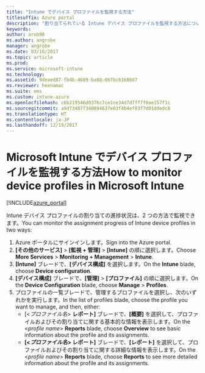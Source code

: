 ```yaml
---
title: "Intune でデバイス プロファイルを監視する方法"
titlesuffix: Azure portal
description: "割り当てられている Intune デバイス プロファイルを監視する方法について説明します。\""
keywords: 
author: arob98
ms.author: angrobe
manager: angrobe
ms.date: 03/16/2017
ms.topic: article
ms.prod: 
ms.service: microsoft-intune
ms.technology: 
ms.assetid: 9deaed87-fb4b-4689-ba88-067bc61686d7
ms.reviewer: heenamac
ms.suite: ems
ms.custom: intune-azure
ms.openlocfilehash: c6b219546d0376c7ce1ce34d7d7ff7f0ae157f1c
ms.sourcegitcommit: a9d734877340894637e03f4b4ef83f7d01ddedc8
ms.translationtype: HT
ms.contentlocale: ja-JP
ms.lasthandoff: 12/19/2017
---
```

# <a name="how-to-monitor-device-profiles-in-microsoft-intune"></a><span data-ttu-id="92c24-103">Microsoft Intune でデバイス プロファイルを監視する方法</span><span class="sxs-lookup"><span data-stu-id="92c24-103">How to monitor device profiles in Microsoft Intune</span></span>

[!INCLUDE[azure_portal](./includes/azure_portal.md)]

<span data-ttu-id="92c24-104">Intune デバイス プロファイルの割り当ての進捗状況は、2 つの方法で監視できます。</span><span class="sxs-lookup"><span data-stu-id="92c24-104">You can monitor the assignment progress of Intune device profiles in two ways:</span></span>


1. <span data-ttu-id="92c24-105">Azure ポータルにサインインします。</span><span class="sxs-lookup"><span data-stu-id="92c24-105">Sign into the Azure portal.</span></span>
2. <span data-ttu-id="92c24-106">**[その他のサービス]** > **[監視 + 管理]** > **[Intune]** の順に選択します。</span><span class="sxs-lookup"><span data-stu-id="92c24-106">Choose **More Services** > **Monitoring + Management** > **Intune**.</span></span>
3. <span data-ttu-id="92c24-107">**[Intune]** ブレードで、**[デバイス構成]** を選択します。</span><span class="sxs-lookup"><span data-stu-id="92c24-107">On the **Intune** blade, choose **Device configuration**.</span></span>
2. <span data-ttu-id="92c24-108">**[デバイス構成]** ブレードで、**[管理]** > **[プロファイル]** の順に選択します。</span><span class="sxs-lookup"><span data-stu-id="92c24-108">On the **Device Configuration** blade, choose **Manage** > **Profiles**.</span></span>
2. <span data-ttu-id="92c24-109">プロファイルの一覧ブレードで、管理するプロファイルを選択し、次のいずれかを実行します。</span><span class="sxs-lookup"><span data-stu-id="92c24-109">In the list of profiles blade, choose the profile you want to manage, and then, either:</span></span>
    - <span data-ttu-id="92c24-110">[<*プロファイル名*> **レポート]** ブレードで、**[概要]** を選択して、プロファイルおよびその割り当てに関する基本的な情報を表示します。</span><span class="sxs-lookup"><span data-stu-id="92c24-110">On the <*profile name*> **Reports** blade, choose **Overview** to see basic information about the profile and its assignments.</span></span>
    - <span data-ttu-id="92c24-111">**[<*プロファイル名*> レポート]** ブレードで、**[レポート]** を選択して、プロファイルおよびその割り当てに関する詳細な情報を表示します。</span><span class="sxs-lookup"><span data-stu-id="92c24-111">On the <*profile name*> **Reports** blade, choose **Reports** to see more detailed information about the profile and its assignments.</span></span>
